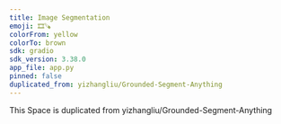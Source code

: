 ```yaml
---
title: Image Segmentation
emoji: 🎞🪚
colorFrom: yellow
colorTo: brown
sdk: gradio
sdk_version: 3.38.0
app_file: app.py
pinned: false
duplicated_from: yizhangliu/Grounded-Segment-Anything
---
```


This Space is duplicated from yizhangliu/Grounded-Segment-Anything
